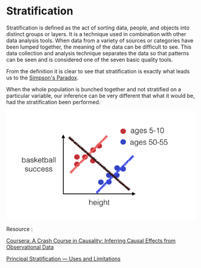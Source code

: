 # Stratification

Stratification is defined as the act of sorting data, people, and objects into distinct groups or layers. It is a technique used in combination with other data analysis tools. When data from a variety of sources or categories have been lumped together, the meaning of the data can be difficult to see. This data collection and analysis technique separates the data so that patterns can be seen and is considered one of the seven basic quality tools.

From the definition it is clear to see that stratification is exactly what leads us to the [Simpson's Paradox](https://github.com/abhishekdabas31/Causal-Inference-Book/tree/090cfeee8785ef0e136cfe1996bd2897326fdd57/modeling/observational-data/bias/simpsons-paradox.md).

When the whole population is bunched together and not stratified on a particular variable, our inference can be very different that what it would be, had the stratification been performed.

![](../../.gitbook/assets/image%20%282%29.png)

Resource :

[Coursera: A Crash Course in Causality: Inferring Causal Effects from Observational Data](https://www.coursera.org/lecture/crash-course-in-causality/stratification-xEcaf)

[Principal Stratification — Uses and Limitations](https://www.ncbi.nlm.nih.gov/pmc/articles/PMC3154088/)

